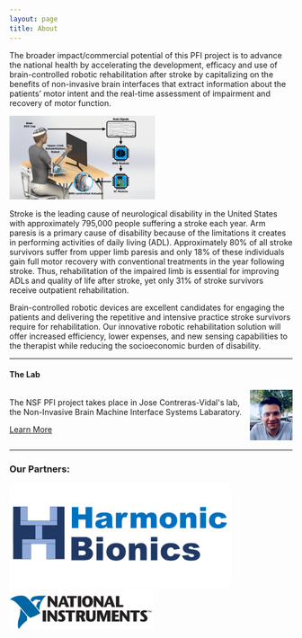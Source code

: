 ```yaml
---
layout: page
title: About
---
```

The broader impact/commercial potential of this PFI project is to advance the national health by accelerating the development, efficacy and use of brain-controlled robotic rehabilitation after stroke by capitalizing on the benefits of non-invasive brain interfaces that extract information about the patients’ motor intent and the real-time assessment of impairment and recovery of motor function. 

<img src="/assets/newfigure.png" alt="Test" />

Stroke is the leading cause of neurological disability in the United States with approximately 795,000 people suffering a stroke each year. Arm paresis is a primary cause of disability because of the limitations it creates in performing activities of daily living (ADL). Approximately 80% of all stroke survivors suffer from upper limb paresis and only 18% of these individuals gain full motor recovery with conventional treatments in the year following stroke. Thus, rehabilitation of the impaired limb is essential for improving ADLs and quality of life after stroke, yet only 31% of stroke survivors receive outpatient rehabilitation. 



Brain-controlled robotic devices are excellent candidates for engaging the patients and delivering the repetitive and intensive practice stroke survivors require for rehabilitation. Our innovative robotic rehabilitation solution will offer increased efficiency, lower expenses, and new sensing capabilities to the therapist while reducing the socioeconomic burden of disability.





<hr>
<h4>The Lab</h4>
<div float="left" style="overflow: auto;">
  <img class="section" align="right" height="15%" width="15%" src="/photos/AKilicarslan.jpeg" />
<p align="left">The NSF PFI project takes place in Jose Contreras-Vidal's lab, the Non-Invasive Brain Machine Interface Systems Labaratory.</p>

<a class="button" href="/lab/">Learn More</a>
  </div>
<hr>

<h3>Our Partners:</h3>
<span>
  <img src="/photos/harmonicbionics.png">
  <img src="photos/nationalinstruments.png">
</span>

